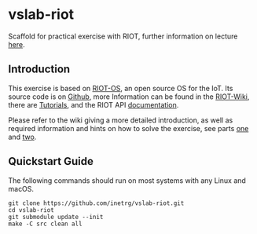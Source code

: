 # vslab-riot
Scaffold for practical exercise with RIOT, further information on lecture
[here](http://www.inet.haw-hamburg.de/teaching/ws-2017-18/verteilte-systeme).

## Introduction

This exercise is based on [RIOT-OS](https://riot-os.org), an open source OS for
the IoT. Its source code is on [Github](https://github.com/RIOT-OS/RIOT), more
Information can be found in the [RIOT-Wiki](https://github.com/RIOT-OS/RIOT/wiki),
there are [Tutorials](https://github.com/RIOT-OS/Tutorials), and the RIOT API
[documentation](https://doc.riot-os.org).

Please refer to the wiki giving a more detailed introduction, as well as
required information and hints on how to solve the exercise, see parts
[one](https://github.com/inetrg/vslab-riot/wiki/vslab-riot-part1) and
[two](https://github.com/inetrg/vslab-riot/wiki/vslab-riot-part2).

## Quickstart Guide

The following commands should run on most systems with any Linux and macOS.

```
git clone https://github.com/inetrg/vslab-riot.git
cd vslab-riot
git submodule update --init
make -C src clean all
```
